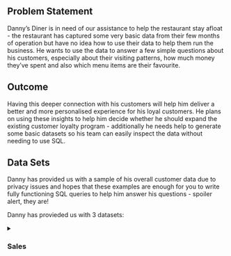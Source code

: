 ## Problem Statement
Danny’s Diner is in need of our assistance to help the restaurant stay afloat - the restaurant has captured some very basic data from their few months of operation but have no idea how to use their data to help them run the business. He wants to use the data to answer a few simple questions about his customers, especially about their visiting patterns, how much money they’ve spent and also which menu items are their favourite. 

## Outcome
Having this deeper connection with his customers will help him deliver a better and more personalised experience for his loyal customers.
He plans on using these insights to help him decide whether he should expand the existing customer loyalty program - additionally he needs help to generate some basic datasets so his team can easily inspect the data without needing to use SQL.


## Data Sets
Danny has provided us with a sample of his overall customer data due to privacy issues and hopes that these examples are enough for you to write fully functioning SQL queries to help him answer his questions - spoiler alert, they are!

Danny has provieded us with 3 datasets:
<details>
<summary><h3>Sales</h3></summary>
The sales table captures all <b><code>customer_id</code></b> level purchases with an corresponding <b><code>order_date</code></b> and <b><code>product_id</code></b> information for when and what menu items were ordered.

</details>
